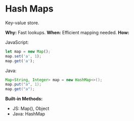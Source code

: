 # Hash Maps

Key-value store.

**Why:** Fast lookups.
**When:** Efficient mapping needed.
**How:**

JavaScript:
```js
let map = new Map();
map.set('a', 1);
map.get('a');
```

Java:
```java
Map<String, Integer> map = new HashMap<>();
map.put("a", 1);
map.get("a");
```

**Built-in Methods:**
- JS: Map(), Object
- Java: HashMap

